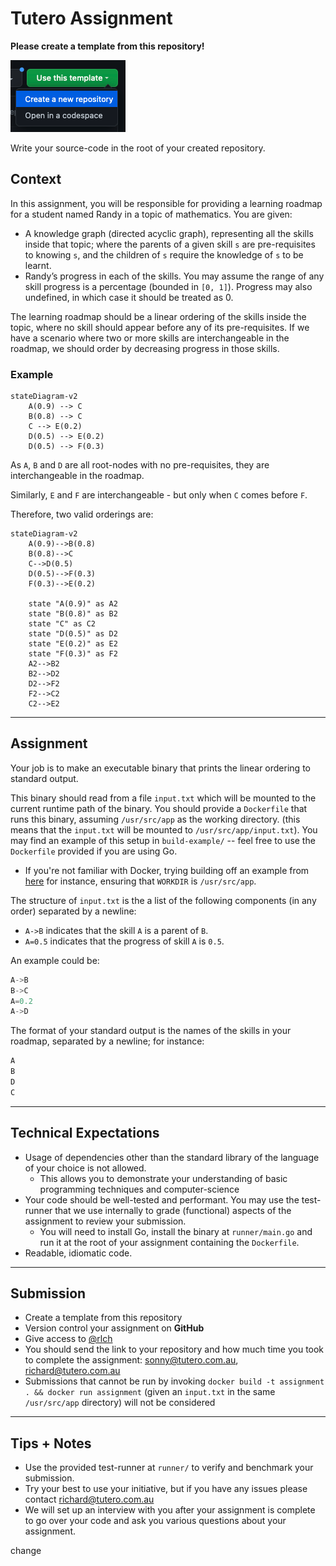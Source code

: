 # Tutero Assignment

**Please create a template from this repository!**

![template](.github/template.png)

Write your source-code in the root of your created repository.

## Context

In this assignment, you will be responsible for providing a learning roadmap for a student named Randy in a topic of mathematics. You are given:

- A knowledge graph (directed acyclic graph), representing all the skills inside that topic; where the parents of a given skill `s` are pre-requisites to knowing `s`, and the children of `s` require the knowledge of `s` to be learnt.
- Randy’s progress in each of the skills. You may assume the range of any skill progress is a percentage (bounded in `[0, 1]`). Progress may also undefined, in which case it should be treated as 0.

The learning roadmap should be a linear ordering of the skills inside the topic, where no skill should appear before any of its pre-requisites. If we have a scenario where two or more skills are interchangeable in the roadmap, we should order by decreasing progress in those skills.

### Example

```mermaid
stateDiagram-v2
    A(0.9) --> C
    B(0.8) --> C
    C --> E(0.2)
    D(0.5) --> E(0.2)
    D(0.5) --> F(0.3)
```

As `A`, `B` and `D` are all root-nodes with no pre-requisites, they are interchangeable in the roadmap.

Similarly, `E` and `F` are interchangeable - but only when `C` comes before `F`.

Therefore, two valid orderings are:

```mermaid
stateDiagram-v2
    A(0.9)-->B(0.8)
    B(0.8)-->C
    C-->D(0.5)
    D(0.5)-->F(0.3)
    F(0.3)-->E(0.2)

    state "A(0.9)" as A2
    state "B(0.8)" as B2
    state "C" as C2
    state "D(0.5)" as D2
    state "E(0.2)" as E2
    state "F(0.3)" as F2
    A2-->B2
    B2-->D2
    D2-->F2
    F2-->C2
    C2-->E2
```

---

## Assignment

Your job is to make an executable binary that prints the linear ordering to standard output.

This binary should read from a file `input.txt` which will be mounted to the current runtime path of the binary. You should provide a `Dockerfile` that runs this binary, assuming `/usr/src/app` as the working directory. (this means that the `input.txt` will be mounted to `/usr/src/app/input.txt`). You may find an example of this setup in `build-example/` -- feel free to use the `Dockerfile` provided if you are using Go.
- If you're not familiar with Docker, trying building off an example from [here](https://github.com/gauthamp10/dockerfile-boilerplates) for instance, ensuring that `WORKDIR` is `/usr/src/app`.

The structure of `input.txt` is the a list of the following components (in any order) separated by a newline:

- `A->B` indicates that the skill `A` is a parent of `B`.
- `A=0.5` indicates that the progress of skill `A` is `0.5`.

An example could be:

```rust
A->B
B->C
A=0.2
A->D
```

The format of your standard output is the names of the skills in your roadmap, separated by a newline; for instance:

```rust
A
B
D
C
```

---

## Technical Expectations

- Usage of dependencies other than the standard library of the language of your choice is not allowed.
  - This allows you to demonstrate your understanding of basic programming techniques and computer-science
- Your code should be well-tested and performant. You may use the test-runner that we use internally to grade (functional) aspects of the assignment to review your submission.
  - You will need to install Go, install the binary at `runner/main.go` and run it at the root of your assignment containing the `Dockerfile`.
- Readable, idiomatic code.

---

## Submission
- Create a template from this repository
- Version control your assignment on **GitHub**
- Give access to [@rlch](https://github.com/rlch)
- You should send the link to your repository and how much time you took to complete the assignment: sonny@tutero.com.au, richard@tutero.com.au
- Submissions that cannot be run by invoking `docker build -t assignment . && docker run assignment` (given an `input.txt` in the same `/usr/src/app` directory) will not be considered

---

## Tips + Notes

- Use the provided test-runner at `runner/` to verify and benchmark your submission.
- Try your best to use your initiative, but if you have any issues please contact [richard@tutero.com.au](mailto:richard@tutero.com.au)
- We will set up an interview with you after your assignment is complete to go over your code and ask you various questions about your assignment.

change
